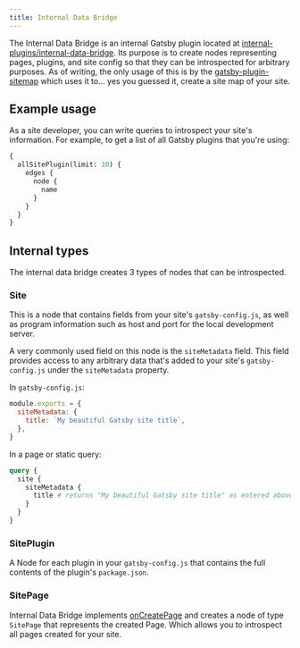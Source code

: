 ```yaml
---
title: Internal Data Bridge
---
```


The Internal Data Bridge is an internal Gatsby plugin located at [internal-plugins/internal-data-bridge](https://github.com/gatsbyjs/gatsby/tree/master/packages/gatsby/src/internal-plugins/internal-data-bridge). Its purpose is to create nodes representing pages, plugins, and site config so that they can be introspected for arbitrary purposes. As of writing, the only usage of this is by the [gatsby-plugin-sitemap](/plugins/gatsby-plugin-sitemap) which uses it to... yes you guessed it, create a site map of your site.

## Example usage

As a site developer, you can write queries to introspect your site's information. For example, to get a list of all Gatsby plugins that you're using:

```graphql
{
  allSitePlugin(limit: 10) {
    edges {
      node {
        name
      }
    }
  }
}
```

## Internal types

The internal data bridge creates 3 types of nodes that can be introspected.

### Site

This is a node that contains fields from your site's `gatsby-config.js`, as well as program information such as host and port for the local development server.

A very commonly used field on this node is the `siteMetadata` field. This field provides access to any arbitrary data that's added to your site's `gatsby-config.js` under the `siteMetadata` property.

In `gatsby-config.js`:

```js:title=gatsby-config.js
module.exports = {
  siteMetadata: {
    title: `My beautiful Gatsby site title`,
  },
}
```

In a page or static query:

```graphql
query {
  site {
    siteMetadata {
      title # returns "My beautiful Gatsby site title" as entered above in gatsby-config.js.
    }
  }
}
```

### SitePlugin

A Node for each plugin in your `gatsby-config.js` that contains the full contents of the plugin's `package.json`.

### SitePage

Internal Data Bridge implements [onCreatePage](/docs/reference/config-files/gatsby-node/#onCreatePage) and creates a node of type `SitePage` that represents the created Page. Which allows you to introspect all pages created for your site.
